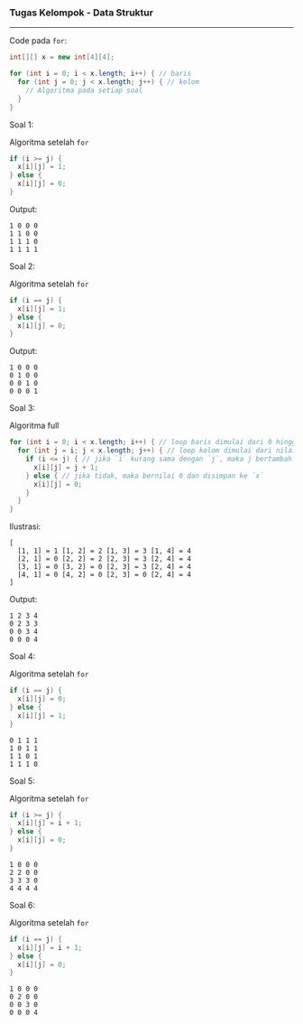 ### Tugas Kelompok - Data Struktur

---

Code pada `for`:

```java
int[][] x = new int[4][4];

for (int i = 0; i < x.length; i++) { // baris
  for (int j = 0; j < x.length; j++) { // kolom
    // Algoritma pada setiap soal
  }
}
```

Soal 1:

Algoritma setelah `for`

```java
if (i >= j) {
  x[i][j] = 1;
} else {
  x[i][j] = 0;
}
```

Output:

```
1 0 0 0
1 1 0 0
1 1 1 0
1 1 1 1
```

Soal 2:

Algoritma setelah `for`

```java
if (i == j) {
  x[i][j] = 1;
} else {
  x[i][j] = 0;
}
```

Output:

```
1 0 0 0
0 1 0 0
0 0 1 0
0 0 0 1
```

Soal 3:

Algoritma full

```java
for (int i = 0; i < x.length; i++) { // loop baris dimulai dari 0 hingga ukuran `x` tersebut
  for (int j = i; j < x.length; j++) { // loop kolom dimulai dari nilai i hingga ukuran `x` tersebut
    if (i <= j) { // jika `i` kurang sama dengan `j`, maka j bertambah 1 dan disimpan ke `x`
      x[i][j] = j + 1;
    } else { // jika tidak, maka bernilai 0 dan disimpan ke `x`
      x[i][j] = 0;
    }
  }
}
```

Ilustrasi:

```
[
  [1, 1] = 1 [1, 2] = 2 [1, 3] = 3 [1, 4] = 4
  [2, 1] = 0 [2, 2] = 2 [2, 3] = 3 [2, 4] = 4
  [3, 1] = 0 [3, 2] = 0 [2, 3] = 3 [2, 4] = 4
  [4, 1] = 0 [4, 2] = 0 [2, 3] = 0 [2, 4] = 4
]
```

Output:

```
1 2 3 4
0 2 3 3
0 0 3 4
0 0 0 4
```

Soal 4:

Algoritma setelah `for`

```java
if (i == j) {
  x[i][j] = 0;
} else {
  x[i][j] = 1;
}
```

```
0 1 1 1
1 0 1 1
1 1 0 1
1 1 1 0
```

Soal 5:

Algoritma setelah `for`

```java
if (i >= j) {
  x[i][j] = i + 1;
} else {
  x[i][j] = 0;
}
```

```
1 0 0 0
2 2 0 0
3 3 3 0
4 4 4 4
```

Soal 6:

Algoritma setelah `for`

```java
if (i == j) {
  x[i][j] = i + 1;
} else {
  x[i][j] = 0;
}
```

```
1 0 0 0
0 2 0 0
0 0 3 0
0 0 0 4
```
